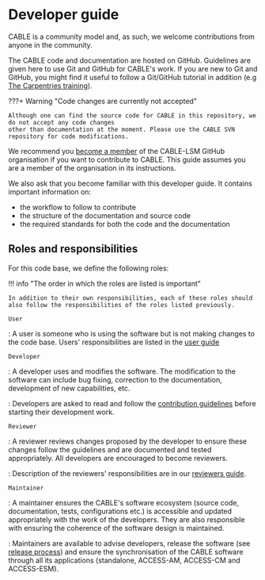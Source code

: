 # Developer guide

CABLE is a community model and, as such, we welcome contributions from anyone in the community.

The CABLE code and documentation are hosted on GitHub. Guidelines are given here to use Git and GitHub for CABLE's work. If you are new to Git and GitHub, you might find it useful to follow a Git/GitHub tutorial in addition (e.g [The Carpentries training][sc-git]).

???+ Warning "Code changes are currently not accepted"

    Although one can find the source code for CABLE in this repository, we do not accept any code changes
    other than documentation at the moment. Please use the CABLE SVN repository for code modifications.

We recommend you [become a member][cable-lsm-join] of the CABLE-LSM GitHub organisation if you want to contribute to CABLE. This guide assumes you are a member of the organisation in its instructions.

We also ask that you become familiar with this developer guide. It contains important information on:

- the workflow to follow to contribute
- the structure of the documentation and source code
- the required standards for both the code and the documentation

## Roles and responsibilities

For this code base, we define the following roles:

!!! info "The order in which the roles are listed is important"

    In addition to their own responsibilities, each of these roles should also follow the responsibilities of the roles listed previously.

`User`

:    A user is someone who is using the software but is not making changes to the code base. Users' responsibilities are listed in the [user guide][user_guide]

`Developer`

:    A developer uses and modifies the software. The modification to the software can include bug fixing, correction to the documentation, development of new capabilities, etc.

:    Developers are asked to read and follow the [contribution guidelines][contribution_guide] before starting their development work.

`Reviewer`

:    A reviewer reviews changes proposed by the developer to ensure these changes follow the guidelines and are documented and tested appropriately. All developers are encouraged to become reviewers.

:    Description of the reviewers' responsibilities are in our [reviewers guide][review_guide].

`Maintainer`

:    A maintainer ensures the CABLE's software ecosystem (source code, documentation, tests, configurations etc.) is accessible and updated appropriately with the work of the developers. They are also responsible with ensuring the coherence of the software design is maintained.

:    Maintainers are available to advise developers, release the software (see [release process][release_process]) and ensure the synchronisation of the CABLE software through all its applications (standalone, ACCESS-AM, ACCESS-CM and ACCESS-ESM).

[cable-lsm-join]: https://github.com/CABLE-LSM/CABLE/issues/110
[sc-git]: https://swcarpentry.github.io/git-novice/index.html
[user_guide]: ../user_guide/index.md
[contribution_guide]: contribution_guide.md
[review_guide]: review_guide.md
[release_process]: release_process.md
